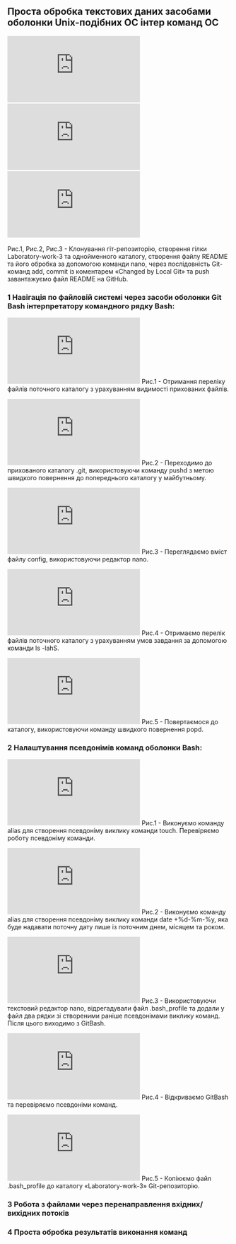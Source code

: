 ## Проста обробка текстових даних засобами оболонки Unix-подібних ОС інтер команд ОС

![image](https://github.com/KostyaBalaban/Laboratory-work-3/blob/main/Laboratory-work-3/imagesforREADME/2.1.1.pdf)
![image](https://github.com/KostyaBalaban/Laboratory-work-3/blob/main/Laboratory-work-3/imagesforREADME/2.1.1.5.pdf)
![image](https://github.com/KostyaBalaban/Laboratory-work-3/blob/main/Laboratory-work-3/imagesforREADME/2.1.1.6.pdf)

Рис.1, Рис.2, Рис.3 - Клонування гіт-репозиторію, створення гілки Laboratory-work-3 та однойменного каталогу, створення файлу README та його обробка за допомогою команди nano, через послідовність Git-команд add, commit із коментарем «Changed by Local Git» та push завантажуємо файл README на GitHub.

### 1 Навігація по файловій системі через засоби оболонки Git Bash інтерпретатору командного рядку Bash:

![image](https://github.com/KostyaBalaban/Laboratory-work-3/blob/main/Laboratory-work-3/imagesforREADME/2.2.1.pdf)
Рис.1 - Отримання переліку файлів поточного каталогу з урахуванням видимості прихованих файлів.

![image](https://github.com/KostyaBalaban/Laboratory-work-3/blob/main/Laboratory-work-3/imagesforREADME/2.2.2.pdf)
Рис.2 - Переходимо до прихованого каталогу .git, використовуючи команду pushd з метою швидкого повернення до попереднього каталогу у майбутньому.

![image](https://github.com/KostyaBalaban/Laboratory-work-3/blob/main/Laboratory-work-3/imagesforREADME/2.2.3.pdf)
Рис.3 - Переглядаємо вміст файлу config, використовуючи редактор nano.

![image](https://github.com/KostyaBalaban/Laboratory-work-3/blob/main/Laboratory-work-3/imagesforREADME/2.2.4.pdf)
Рис.4 - Отримаємо перелік файлів поточного каталогу з урахуванням умов завдання за допомогою команди ls -lahS.

![image](https://github.com/KostyaBalaban/Laboratory-work-3/blob/main/Laboratory-work-3/imagesforREADME/2.2.5.pdf)
Рис.5 - Повертаємося до каталогу, використовуючи команду швидкого повернення popd.

### 2 Налаштування псевдонімів команд оболонки Bash:

![image](https://github.com/KostyaBalaban/Laboratory-work-3/blob/main/Laboratory-work-3/imagesforREADME/2.3.1.pdf)
Рис.1 - Виконуємо команду alias для створення псевдоніму виклику команди touch. Перевіряємо роботу псевдоніму команди.

![image](https://github.com/KostyaBalaban/Laboratory-work-3/blob/main/Laboratory-work-3/imagesforREADME/2.3.2.pdf)
Рис.2 - Виконуємо команду alias для створення псевдоніму виклику команди date +%d-%m-%y, яка буде надавати поточну дату лише із поточним днем, місяцем та роком. 

![image](https://github.com/KostyaBalaban/Laboratory-work-3/blob/main/Laboratory-work-3/imagesforREADME/2.3.3.pdf)
Рис.3 - Використовуючи текстовий редактор nano, відрегадували файл .bash_profile та додали у файл два рядки зі створеними раніше псевдонімами виклику команд. Після цього виходимо з GitBash.

![image](https://github.com/KostyaBalaban/Laboratory-work-3/blob/main/Laboratory-work-3/imagesforREADME/2.3.5.pdf)
Рис.4 - Відкриваємо GitBash та перевіряємо псевдоніми команд.

![image](https://github.com/KostyaBalaban/Laboratory-work-3/blob/main/Laboratory-work-3/imagesforREADME/2.3.6.pdf)
Рис.5 - Копіюємо файл .bash_profile до каталогу «Laboratory-work-3» Git-репозиторію.

### 3 Робота з файлами через перенаправлення вхідних/вихідних потоків

### 4 Проста обробка результатів виконання команд
